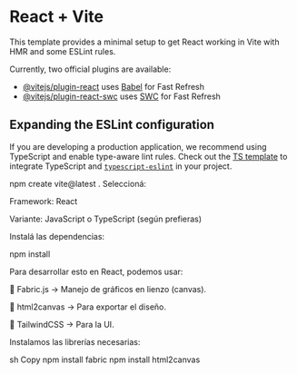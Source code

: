 # React + Vite

This template provides a minimal setup to get React working in Vite with HMR and some ESLint rules.

Currently, two official plugins are available:

- [@vitejs/plugin-react](https://github.com/vitejs/vite-plugin-react/blob/main/packages/plugin-react/README.md) uses [Babel](https://babeljs.io/) for Fast Refresh
- [@vitejs/plugin-react-swc](https://github.com/vitejs/vite-plugin-react-swc) uses [SWC](https://swc.rs/) for Fast Refresh

## Expanding the ESLint configuration

If you are developing a production application, we recommend using TypeScript and enable type-aware lint rules. Check out the [TS template](https://github.com/vitejs/vite/tree/main/packages/create-vite/template-react-ts) to integrate TypeScript and [`typescript-eslint`](https://typescript-eslint.io) in your project.




npm create vite@latest .
Seleccioná:

Framework: React

Variante: JavaScript o TypeScript (según prefieras)

Instalá las dependencias:

npm install



Para desarrollar esto en React, podemos usar:

📌 Fabric.js → Manejo de gráficos en lienzo (canvas).

📌 html2canvas → Para exportar el diseño.

📌 TailwindCSS → Para la UI.

Instalamos las librerías necesarias:

sh
Copy
npm install fabric
npm install html2canvas
